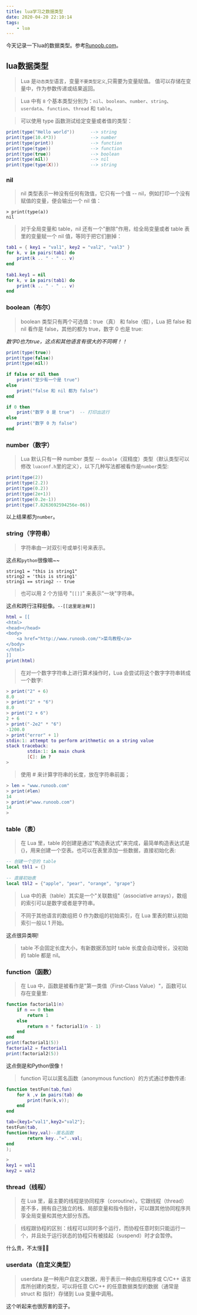 ```yaml
---
title: lua学习之数据类型
date: 2020-04-20 22:10:14
tags:
    - lua
---
```


今天记录一下lua的数据类型。参考[Runoob.com](https://www.runoob.com/lua/lua-data-types.html)。

<!--more -->


## lua数据类型

> Lua 是`动态类型`语言，变量`不要类型定义`,只需要为变量赋值。 值可以存储在变量中，作为参数传递或结果返回。

> Lua 中有 `8` 个基本类型分别为：`nil`、`boolean`、`number`、`string`、`userdata`、`function`、`thread` 和 `table`。

> 可以使用 type 函数测试给定变量或者值的类型：

```lua
print(type("Hello world"))      --> string
print(type(10.4*3))             --> number
print(type(print))              --> function
print(type(type))               --> function
print(type(true))               --> boolean
print(type(nil))                --> nil
print(type(type(X)))            --> string
```

### nil

> nil 类型表示一种没有任何有效值，它只有一个值 -- nil，例如打印一个没有赋值的变量，便会输出一个 nil 值：

```
> print(type(a))
nil
```

> 对于全局变量和 table，nil 还有一个"删除"作用，给全局变量或者 table 表里的变量赋一个 nil 值，等同于把它们删掉：

```lua
tab1 = { key1 = "val1", key2 = "val2", "val3" }
for k, v in pairs(tab1) do
    print(k .. " - " .. v)
end
 
tab1.key1 = nil
for k, v in pairs(tab1) do
    print(k .. " - " .. v)
end
```

### boolean（布尔）

> boolean 类型只有两个可选值：true（真） 和 false（假），Lua 把 false 和 nil 看作是 false，其他的都为 true，数字 0 也是 true:

*数字0也为true，这点和其他语言有很大的不同啊！！*

```lua
print(type(true))
print(type(false))
print(type(nil))
 
if false or nil then
    print("至少有一个是 true")
else
    print("false 和 nil 都为 false")
end

if 0 then
    print("数字 0 是 true")  -- 打印出这行
else
    print("数字 0 为 false")
end
```

### number（数字）

> Lua 默认只有一种 number 类型 -- `double`（双精度）类型（默认类型可以修改 `luaconf.h`里的定义），以下几种写法都被看作是`number`类型:

```lua
print(type(2))
print(type(2.2))
print(type(0.2))
print(type(2e+1))
print(type(0.2e-1))
print(type(7.8263692594256e-06))
```

以上结果都为`number`。


### string（字符串）

> 字符串由一对双引号或单引号来表示。

这点和`python`很像嘛~~

```
string1 = "this is string1"
string2 = 'this is string1'
string1 == string2 -- true
```

> 也可以用 2 个方括号 "`[[]]`" 来表示"一块"字符串。

这点和跨行注释挺像。`--[[这里是注释]]`

```lua
html = [[
<html>
<head></head>
<body>
    <a href="http://www.runoob.com/">菜鸟教程</a>
</body>
</html>
]]
print(html)

```

> 在对一个数字字符串上进行算术操作时，Lua 会尝试将这个数字字符串转成一个数字:

```lua
> print("2" + 6)
8.0
> print("2" + "6")
8.0
> print("2 + 6")
2 + 6
> print("-2e2" * "6")
-1200.0
> print("error" + 1)
stdin:1: attempt to perform arithmetic on a string value
stack traceback:
        stdin:1: in main chunk
        [C]: in ?
>
```

> 使用 # 来计算字符串的长度，放在字符串前面；

```lua
> len = "www.runoob.com"
> print(#len)
14
> print(#"www.runoob.com")
14
>
```

### table（表）

> 在 Lua 里，table 的创建是通过"构造表达式"来完成，最简单构造表达式是{}，用来创建一个空表。也可以在表里添加一些数据，直接初始化表:

```lua
-- 创建一个空的 table
local tbl1 = {}
 
-- 直接初始表
local tbl2 = {"apple", "pear", "orange", "grape"}

```

> Lua 中的表（table）其实是一个"关联数组"（associative arrays），数组的索引可以是数字或者是字符串。

> 不同于其他语言的数组把 0 作为数组的初始索引，在 Lua 里表的默认初始索引一般以 1 开始。

这点很异类啊!

> table 不会固定长度大小，有新数据添加时 table 长度会自动增长，没初始的 table 都是 nil。

### function（函数）

> 在 Lua 中，函数是被看作是"第一类值（First-Class Value）"，函数可以存在变量里:

```lua
function factorial1(n)
    if n == 0 then
        return 1
    else
        return n * factorial1(n - 1)
    end
end
print(factorial1(5))
factorial2 = factorial1
print(factorial2(5))
```
这点倒是和Python很像！

> function 可以以匿名函数（anonymous function）的方式通过参数传递:

```lua
function testFun(tab,fun)
    for k ,v in pairs(tab) do
        print(fun(k,v));
    end
end

tab={key1="val1",key2="val2"};
testFun(tab,
function(key,val)--匿名函数
        return key.."="..val;
end
);

> 
key1 = val1
key2 = val2

```

### thread（线程）

> 在 Lua 里，最主要的线程是协同程序（coroutine）。它跟线程（thread）差不多，拥有自己独立的栈、局部变量和指令指针，可以跟其他协同程序共享全局变量和其他大部分东西。

> 线程跟协程的区别：线程可以同时多个运行，而协程任意时刻只能运行一个，并且处于运行状态的协程只有被挂起（suspend）时才会暂停。

什么贵，不太懂🤷‍♂️

### userdata（自定义类型）

> userdata 是一种用户自定义数据，用于表示一种由应用程序或 C/C++ 语言库所创建的类型，可以将任意 C/C++ 的任意数据类型的数据（通常是 struct 和 指针）存储到 Lua 变量中调用。

这个听起来也很厉害的亚子。


